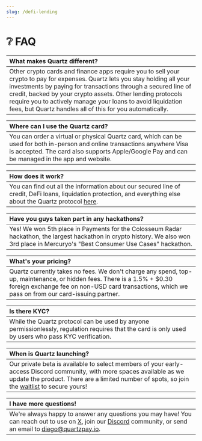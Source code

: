 ```yaml
---
slug: /defi-lending
---
```


# ❔ FAQ

| What makes Quartz different?
| :-
| Other crypto cards and finance apps require you to sell your crypto to pay for expenses. Quartz lets you stay holding all your investments by paying for transactions through a secured line of credit, backed by your crypto assets. Other lending protocols require you to actively manage your loans to avoid liquidation fees, but Quartz handles all of this for you automatically.

| Where can I use the Quartz card?
| :-
| You can order a virtual or physical Quartz card, which can be used for both in-person and online transactions anywhere Visa is accepted. The card also supports Apple/Google Pay and can be managed in the app and website.

| How does it work?
| :-
| You can find out all the information about our secured line of credit, DeFi loans, liquidation protection, and everything else about the Quartz protocol [here](./how-it-works).

| Have you guys taken part in any hackathons?
| :-
| Yes! We won 5th place in Payments for the Colosseum Radar hackathon, the largest hackathon in crypto history. We also won 3rd place in Mercuryo's "Best Consumer Use Cases" hackathon.

| What's your pricing?
| :-
| Quartz currently takes no fees. We don't charge any spend, top-up, maintenance, or hidden fees. There is a 1.5% + $0.30 foreign exchange fee on non-USD card transactions, which we pass on from our card-issuing partner.

| Is there KYC?
| :-
| While the Quartz protocol can be used by anyone permissionlessly, regulation requires that the card is only used by users who pass KYC verification.

| When is Quartz launching?
| :-
| Our private beta is available to select members of your early-access Discord community, with more spaces available as we update the product. There are a limited number of spots, so join the [waitlist](https://quartzpay.io/) to secure yours!

| I have more questions!
| :-
| We're always happy to answer any questions you may have! You can reach out to use on [X](https://x.com/quartzpay), join our [Discord](https://discord.gg/K3byNmnKNm) community, or send an email to [diego@quartzpay.io](mailto:diego@quartzpay.io).
